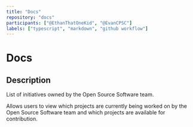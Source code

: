 ```yaml
---
title: "Docs"
repository: "docs"
participants: ["@EthanThatOneKid", "@EvanCPSC"]
labels: ["typescript", "markdown", "github workflow"]
---
```


# Docs

## Description

List of initiatives owned by the Open Source Software team.

Allows users to view which projects are currently being worked on by the Open Source Software team and which projects are available for contribution.
